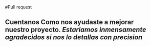 #Pull request

## Cuentanos Como nos ayudaste a mejorar nuestro proyecto. *Estariamos inmensamente agradecidos si nos lo detallas con precision*

